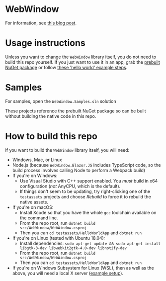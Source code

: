 # WebWindow

For information, see [this blog post](https://blog.stevensanderson.com/2019/11/18/2019-11-18-webwindow-a-cross-platform-webview-for-dotnet-core/).

# Usage instructions

Unless you want to change the `WebWindow` library itself, you do not need to build this repo yourself. If you just want to use it in an app, grab the [prebuilt NuGet package](https://www.nuget.org/packages/WebWindow) or follow [these 'hello world' example steps](https://blog.stevensanderson.com/2019/11/18/2019-11-18-webwindow-a-cross-platform-webview-for-dotnet-core/).

# Samples

For samples, open the `WebWindow.Samples.sln` solution

These projects reference the prebuilt NuGet package so can be built without building the native code in this repo.

# How to build this repo

If you want to build the `WebWindow` library itself, you will need:

 * Windows, Mac, or Linux
 * Node.js (because `WebWindow.Blazor.JS` includes TypeScript code, so the build process involves calling Node to perform a Webpack build)
 * If you're on Windows:
   * Use Visual Studio with C++ support enabled. You *must* build in x64 configuration (*not* AnyCPU, which is the default).
   * If things don't seem to be updating, try right-clicking one of the `testassets` projects and choose *Rebuild* to force it to rebuild the native assets.
 * If you're on macOS:
   * Install Xcode so that you have the whole `gcc` toolchain available on the command line.
   * From the repo root, run `dotnet build src/WebWindow/WebWindow.csproj`
   * Then you can `cd testassets/HelloWorldApp` and `dotnet run`
 * If you're on Linux (tested with Ubuntu 18.04):
   * Install dependencies: `sudo apt-get update && sudo apt-get install libgtk-3-dev libwebkit2gtk-4.0-dev libnotify-dev`
   * From the repo root, run `dotnet build src/WebWindow/WebWindow.csproj`
   * Then you can `cd testassets/HelloWorldApp` and `dotnet run`
 * If you're on Windows Subsystem for Linux (WSL), then as well as the above, you will need a local X server ([example setup](https://virtualizationreview.com/articles/2017/02/08/graphical-programs-on-windows-subsystem-on-linux.aspx)).

